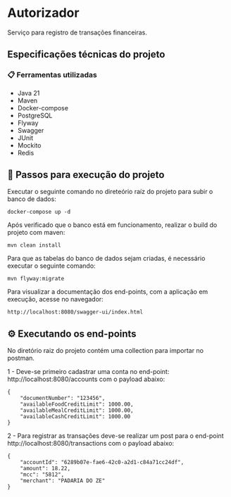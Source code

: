 # Autorizador

Serviço para registro de transações financeiras.

## Especificações técnicas do projeto

### 📋 Ferramentas utilizadas

 * Java 21
 * Maven
 * Docker-compose
 * PostgreSQL
 * Flyway
 * Swagger
 * JUnit
 * Mockito
 * Redis


## 🔧 Passos para execução do projeto

Executar o seguinte comando no direteório raíz do projeto 
para subir o banco de dados:
```
docker-compose up -d
```
Após verificado que o banco está em funcionamento, realizar o build do projeto com maven:
```
mvn clean install
```
Para que as tabelas do banco de dados sejam criadas, é necessário executar o seguinte comando:
```
mvn flyway:migrate
```
Para visualizar a documentação dos end-points, com a aplicação em execução, acesse no navegador:
```
http://localhost:8080/swagger-ui/index.html
```
## ⚙️ Executando os end-points

No diretório raiz do projeto contém uma collection para importar no postman.

1 - Deve-se primeiro cadastrar uma conta no end-point: http://localhost:8080/accounts com o payload abaixo:
```
{
    "documentNumber": "123456",
    "availableFoodCreditLimit": 1000.00,
    "availableMealCreditLimit": 1000.00,
    "availableCashCreditLimit": 1000.00
}
```

2 - Para registrar as transações deve-se realizar um post para o end-point http://localhost:8080/transactions com o payload abaixo:
```
{
    "accountId": "6289b07e-fae6-42c0-a2d1-c84a71cc24df",
    "amount": 18.22,
    "mcc": "5812",
    "merchant": "PADARIA DO ZE"
}
```
